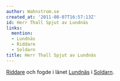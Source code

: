 ```yaml
---
author: Wahnstrom.se
created_at: '2011-08-07T16:57:13Z'
id: Herr Thall Spjut av Lundnäs
links:
  mention:
  - Lundnäs
  - Riddare
  - Soldarn
title: Herr Thall Spjut av Lundnäs
---
```


[Riddare] och fogde i länet [Lundnäs] i [Soldarn].

  [Riddare]: Riddare
  [Lundnäs]: Lundnäs
  [Soldarn]: Soldarn